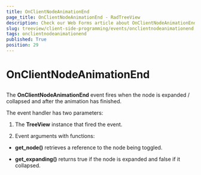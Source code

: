 ```yaml
---
title: OnClientNodeAnimationEnd
page_title: OnClientNodeAnimationEnd - RadTreeView
description: Check our Web Forms article about OnClientNodeAnimationEnd.
slug: treeview/client-side-programming/events/onclientnodeanimationend
tags: onclientnodeanimationend
published: True
position: 29
---
```


# OnClientNodeAnimationEnd



## 

The **OnClientNodeAnimationEnd** event fires when the node is expanded / collapsed and after the animation has finished.

The event handler has two parameters:

1. The **TreeView** instance that fired the event.

1. Event arguments with functions:

* **get_node()** retrieves a reference to the node being toggled.

* **get_expanding()** returns true if the node is expanded and false if it collapsed.


